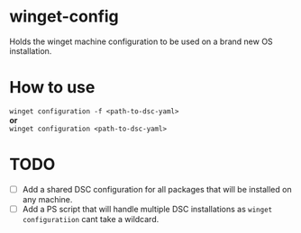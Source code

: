 # winget-config
Holds the winget machine configuration to be used on a brand new OS installation.

# How to use
`winget configuration -f <path-to-dsc-yaml>`
<br> **or**
<br> `winget configuration <path-to-dsc-yaml>`

# TODO
- [ ] Add a shared DSC configuration for all packages that will be installed on any machine.
- [ ] Add a PS script that will handle multiple DSC installations as `winget configuratiion` cant take a wildcard.